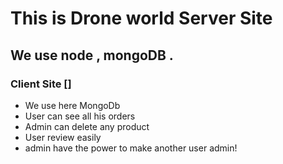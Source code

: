 # This is Drone world Server Site
## We use node , mongoDB .
### Client Site []
- We use here MongoDb
- User can see all his orders
- Admin can delete any product
- User review easily
- admin have the power to make another user admin!